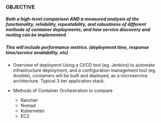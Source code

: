 ### OBJECTIVE

##### Both a high-level comparison AND a measured analysis of the functionality, reliability, repeatability, and robustness of different methods of container deployments, and how service discovery and routing can be implemented.
##### This will include performance metrics. (deployment time, response time/service availability, etc)

  - Overview of deploymnt
  Using a CI/CD tool (eg. Jenkins) to automate infrastructure deployment,
  and a configuration management tool (eg. Ansible), containers will be built and deployed,
  as a microservice architecture. Typical 3 tier application stack.

  - Methods of Container Orchestration to compare

      * Rancher
      * Nomad
      * Kubernetes
      * EC2


